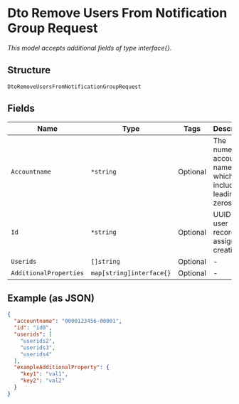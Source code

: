 
# Dto Remove Users From Notification Group Request

*This model accepts additional fields of type interface{}.*

## Structure

`DtoRemoveUsersFromNotificationGroupRequest`

## Fields

| Name | Type | Tags | Description |
|  --- | --- | --- | --- |
| `Accountname` | `*string` | Optional | The numeric account name, which must include leading zeros |
| `Id` | `*string` | Optional | UUID of the user record, assigned at creation |
| `Userids` | `[]string` | Optional | - |
| `AdditionalProperties` | `map[string]interface{}` | Optional | - |

## Example (as JSON)

```json
{
  "accountname": "0000123456-00001",
  "id": "id0",
  "userids": [
    "userids2",
    "userids3",
    "userids4"
  ],
  "exampleAdditionalProperty": {
    "key1": "val1",
    "key2": "val2"
  }
}
```

